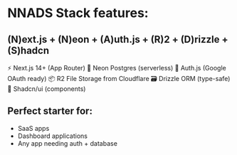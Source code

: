# NNADS Stack features:

## (N)ext.js + (N)eon + (A)uth.js + (R)2 + (D)rizzle + (S)hadcn

⚡ Next.js 14+ (App Router)
🐘 Neon Postgres (serverless)
🔐 Auth.js (Google OAuth ready)
📦 R2 File Storage from Cloudflare
🗃️ Drizzle ORM (type-safe)
🎨 Shadcn/ui (components)

## Perfect starter for:

- SaaS apps
- Dashboard applications
- Any app needing auth + database
